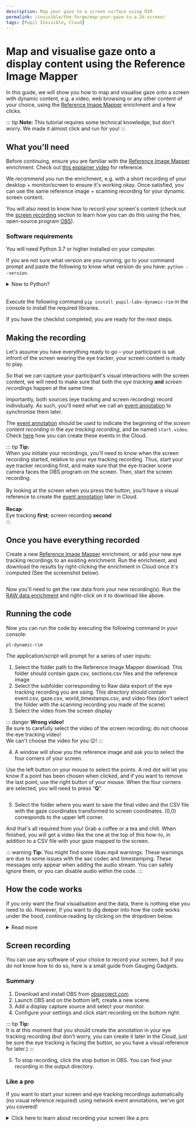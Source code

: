 ```yaml
---
description: Map your gaze to a screen surface using RIM
permalink: /invisible/the-forge/map-your-gaze-to-a-2d-screen/
tags: [Pupil Invisible, Cloud]
---
```


# Map and visualise gaze onto a display content using the Reference Image Mapper
<TagLinks />
<Youtube src="e7rGbzeDVaE"/>

In this guide, we will show you how to map and visualise gaze onto a screen with dynamic content, e.g. a video, web browsing or any other content of your choice, using the [Reference Image Mapper](https://docs.pupil-labs.com/invisible/explainers/enrichments/#reference-image-mapper) enrichment and a few clicks.

::: tip
**Note:** This tutorial requires some technical knowledge, but don't worry. We made it almost click and run for you!
:::

## What you'll need
Before continuing, ensure you are familiar with the [Reference Image Mapper](https://docs.pupil-labs.com/invisible/explainers/enrichments/#reference-image-mapper) enrichment. Check out [this explainer video](https://www.youtube.com/watch?v=ygqzQEzUIS4&t=56s) for reference. 

We recommend you run the enrichment, e.g. with a short recording of your desktop + monitor/screen to ensure it's working okay. Once satisfied, you can use the same reference image + scanning recording for your dynamic screen content.

You will also need to know how to record your screen's content (check out the [screen recording](#Screen-recording) section to learn how you can do this using the free, open-source program [OBS](https://obsproject.com/)).

### Software requirements

<v-layout row align-center>
<v-flex fill-height shrink>
  <v-checkbox 
    dense
    color="primary"
    >
  </v-checkbox>
</v-flex>
</v-flex shrink>
  You will need Python 3.7 or higher installed on your computer. 
</v-flex>
</v-layout>

If you are not sure what version are you running, go to your command prompt and paste the following to know what version do you have: `python --version`.

<details>
<summary>New to Python?</summary>
<!-- This is collapsed  -->
<br>
Installing Python is generally easy, and nowadays, Linux MacOS and even some Windows computers come with Python already installed. If you do need to install Python and aren't confident about it, you can find a few notes on the <a href="https://wiki.python.org/moin/BeginnersGuide/Download">Beginners Guide wiki page</a>, but installation is unremarkable on most platforms.
</details>
<!-- empty line  -->
<br>

<v-layout row align-start>
<v-flex fill-height shrink>
  <v-checkbox 
    dense
    color="primary"
    >
  </v-checkbox>
</v-flex>
</v-flex shrink>
  <p>Execute the following command <code>pip install pupil-labs-dynamic-rim</code> in the console to install the required libraries.</p>
</v-flex>
</v-layout> 

If you have the checklist completed, you are ready for the next steps.

## Making the recording
Let's assume you have everything ready to go – your participant is sat infront of the screen wearing the eye tracker, your screen content is ready to play. 

So that we can capture your participant's visual interactions with the screen content, we will need to make sure that both the *eye tracking* **and** *screen recordings* happen at the same time. 

Importantly, both sources (eye tracking and screen recording) record individually. As such, you'll need what we call an [event annotation](https://docs.pupil-labs.com/invisible/explainers/basic-concepts/#events) to synchronise them later.

The [event annotation](https://docs.pupil-labs.com/invisible/explainers/basic-concepts/#events) should be used to indicate the beginning of the *screen content recording* in the *eye tracking recording*, and be named `start.video`. 
Check [here](https://docs.pupil-labs.com/invisible/explainers/basic-concepts/#events) how you can create these events in the Cloud.

::: tip
**Tip:**<br>
When you initiate your recordings, you'll need to know when the screen recording started, relative to your eye tracking recording. Thus, start your eye tracker recording first, and make sure that the eye-tracker scene camera faces the OBS program on the screen. Then, start the screen recording. <br> <br>
By looking at the screen when you press the button, you'll have a visual reference to create the [event annotation](https://docs.pupil-labs.com/invisible/explainers/basic-concepts/#events) later in Cloud.<br>
<br>**Recap**: <br>Eye tracking **first**; screen recording **second**<br>
:::

## Once you have everything recorded

<v-layout row align-start>
<v-flex fill-height shrink>
  <v-checkbox 
    dense
    color="primary"
    >
  </v-checkbox>
</v-flex>
</v-flex fill-height shrink>
  <p>Create a new <a href="https://docs.pupil-labs.com/invisible/explainers/enrichments/#reference-image-mapper">Reference Image Mapper</a> enrichment, or add your new eye tracking recordings to an existing enrichment. Run the enrichment, and download the results by right-clicking the enrichment in Cloud once it's computed (See the screenshot below).</p>
</v-flex>
</v-layout> 

<div class="pb-4" style="display:flex;justify-content:center;">
  <v-img
    class="rounded" 
    :src="require('../../media/the-forge/download_rim.png')"
    max-width=400px
  >
  </v-img>
</div>

<v-layout row align-start>
<v-flex fill-height shrink>
  <v-checkbox 
    dense
    color="primary"
    >
  </v-checkbox>
</v-flex>
</v-flex fill-height shrink>
  <p>Now you'll need to get the raw data from your new recording(s). Run the <a href="https://docs.pupil-labs.com/invisible/explainers/enrichments/#raw-data-exporter">RAW data enrichment</a> and right-click on it to download like above.</p>
</v-flex>
</v-layout> 

## Running the code
Now you can run the code by executing the following command in your console:

`pl-dynamic-rim`

The application/script will prompt for a series of user inputs:
1. Select the folder path to the Reference Image Mapper download. This folder should contain gaze.csv, sections.csv files and the reference image
2. Select the subfolder corresponding to Raw data export of the eye tracking recording you are using. This directory should contain event.csv, gaze.csv, world_timestamps.csv, and video files (don't select the folder with the scanning recording you made of the scene)
3. Select the video from the screen display

::: danger 
**Wrong video!**<br> Be sure to carefully select the video of the screen recording; do not choose the eye tracking video! <br> We can't choose the video for you 😉!
:::

4. A window will show you the reference image and ask you to select the four corners of your screen. 

Use the left button on your mouse to select the points. A red dot will let you know if a point has been chosen when clicked, and if you want to remove the last point, use the right button of your mouse. When the four corners are selected, you will need to press “**Q**”.

<div class="pb-4" style="display:flex;justify-content:center;">
  <v-img
    class="rounded" 
    :src="require('../../media/the-forge/screen_corners.png')"
    max-width=300px
  >
  </v-img>
</div>

5. Select the folder where you want to save the final video and the CSV file with the gaze coordinates transformed to screen coordinates. (0,0) corresponds to the upper left corner.

And that's all required from you! Grab a coffee or a tea and chill. When finished, you will get a video like the one at the top of this how-to, in addition to a CSV file with your gaze mapped to the screen.

::: warning
**Tip:**
You might find some libav.mp4 warnings. These warnings are due to some issues with the aac codec and timestamping. These messages only appear when adding the audio stream. You can safely ignore them, or you can disable audio within the code.
:::

## How the code works

If you only want the final visualisation and the data, there is nothing else you need to do. However, if you want to dig deeper into how the code works under the hood, continue reading by clicking on the dropdown below.

<details>
<summary>Read more</summary>
<!-- This is collapsed   -->
<br>
The code is hosted at <a href="https://github.com/pupil-labs/dynamic-rim-module">https://github.com/pupil-labs/dynamic-rim-module</a>. 
    
Navigate to `src/pupil_labs/dynamic_content_on_rim/`. You will first notice that we split the code into several modules. The core functionality is in the script `dynamic_rim.py`. Under the uitools folder, you will find the code used to ask for paths, directories or even to ask for the screen corners. And under the video/read folder is the script to read the timestamps or find a frame for specific timestamps.

In summary, we read the .csv files into Pandas data frames. We use pyav to obtain the timestamps/presentation times for each frame on the videos, and we use OpenCV to get the transformation matrix and apply it to the gaze coordinates. We then merge the data using the timestamps and finally decode the right frames, work with them and encode them again.

You can find below a short description of the main functions.
### Reading timestamps
```python
# on video/read.py
def read_screen_video()
```
This function takes the video path and decodes every frame from the stream, reading their presentation and decoding timestamps and frame index. It returns these values together with an estimate of the frames per second. An optional argument can be given to read audio streams rather than video.
### Merging timestamps
```python
# on dynamic_rim.py 
def merge_tables() 
```

Once the timestamps files have been read into Pandas Dataframes, we can match them using the function <a href="https://pandas.pydata.org/pandas-docs/version/0.25.0/reference/api/pandas.merge_asof.html"> pd.merge_asof()</a>. The function above (merge_tables) merges all the sources: screen, scene, reference image gaze coordinates, frames indexes, etc., in the proper order so that all of them match in the final video.
### Getting the coordinates of the screen and the perspective transformation
```python
# on uitools/get_corners.py
def pick_point_in_image()
```
Takes the path to the RIM download folder and the number of points to collect. It will use OpenCV to load the reference image to the user, downscale to avoid issues with HDPI screens and save the points selected, giving red dots over the image as feedback.

```python
# on dynamic_rim.py
def get_perspective_transform()
```
With the corners selected, this function uses OpenCV’s function cv2.getPerspectiveTransform to obtain the transformation matrix, which is later applied in the main function using cv2.perspectiveTransform to remap the RIM’s gaze coordinates into screen’s coordinates.
### Saving the video

```python
# on dynamic_rim.py
def save_videos()
```

This function takes care of producing the final resulting video.

```python
# on video/read.py
def get_frame()
```

This function will iterate, look for and decode the frame whose presentation timestamps match those required for that frame.

```python
# on dynamic_rim.py
def prepare_image()
```

With the frame withdrawn in the previous function and converted to an image, the gaze will be plotted on top, it will be resized if needed, and the screen patch will be drawn. The different steps to be performed will depend on the source of the frame.

</details>
<!-- empty line   -->

## Screen recording
You can use any software of your choice to record your screen, but if you do not know how to do so, here is a small guide from Gauging Gadgets.

<Youtube src="_LWwqbHU8L0"/>

### Summary
1. Download and install OBS from [obsproject.com](https://obsproject.com)
2. Launch OBS and on the bottom left, create a new scene. 
3. Add a display capture source and select your monitor.
4. Configure your settings and click start recording on the bottom right. 

::: tip
**Tip:**<br>
It is at this moment that you should create the annotation in your eye tracking recording (but don’t worry, you can create it later in the Cloud, just be sure the eye tracking is facing the button, so you have a visual reference for later.)
:::

5. To stop recording, click the stop button in OBS. You can find your recording in the output directory.

### Like a pro
If you want to start your screen and eye tracking recordings automatically (no visual reference required) using network event annotations, we've got you covered!

<details>
<summary>Click here to learn about recording your screen like a pro</summary>
<!-- This is collapsed   -->
<br>
Assuming you have <b>OBS</b> installed and correctly set up, you will need to install the <a href="https://github.com/obsproject/obs-websocket"><b>OBS WebSocket plugin</b></a>. 
<br>
Follow the installer's instructions, and click on "Tools > obs-websocket Settings" when finished. A pop-up will appear and let you modify the settings. There are two parameters we will need for later, the port and the password.

But for now, let's go back to your Python console and install the following packages:
    
```pip install simpleobsws pupil-labs-realtime-api```
    
The first package will help us access the WebSocket API from OBS, and the second is our real-time API wrapper for Python.

Download the script [recording.py](https://raw.githubusercontent.com/pupil-labs/dynamic-rim-module/main/src/pupil_labs/dynamic_content_on_rim/recording/recording.py?token=GHSAT0AAAAAABXIQHJWQYOPFDTO36JXC5N6YZNSEUQ). As you can see, the script uses asynchronous calls to send WebSockets without blocking each other. 
Go to lines **76 & 77** and modify them according to the parameters we had in the obs-websocket settings.
* **L76:** `url="ws://localhost:XXXX/"`where XXXX is the port number you use, defaults to 4455.
    
::: danger
**Do not use 8080!** Pupil Invisible uses this one for the real-time API.
:::
    
* **L77:** Password -> Obvious, isn't it? 

Once everything is set, you only have to run *recording.py*.<br>
This will automatically connect to Pupil Invisible, launch OBS in your system, wait (5s) for it to be fully open, and then send a signal to start recording in OBS along with a "start.video" annotation to your Pupil Invisible.

</details>
<!-- empty line   -->